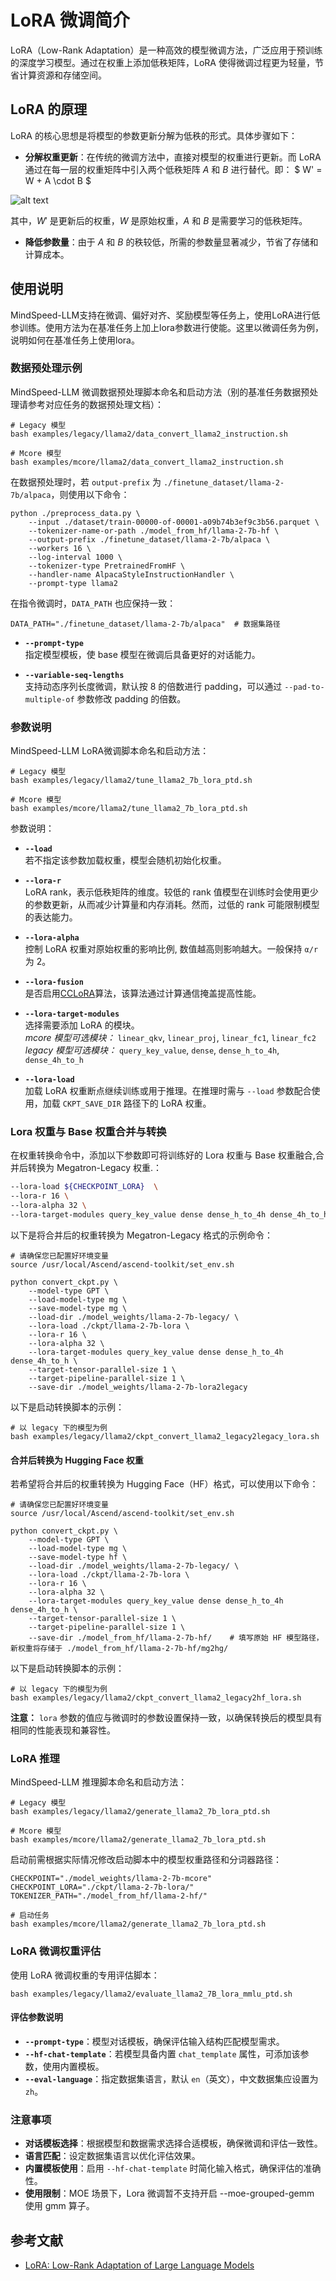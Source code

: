 # LoRA 微调简介

LoRA（Low-Rank Adaptation）是一种高效的模型微调方法，广泛应用于预训练的深度学习模型。通过在权重上添加低秩矩阵，LoRA 使得微调过程更为轻量，节省计算资源和存储空间。

## LoRA 的原理

LoRA 的核心思想是将模型的参数更新分解为低秩的形式。具体步骤如下：

- **分解权重更新**：在传统的微调方法中，直接对模型的权重进行更新。而 LoRA 通过在每一层的权重矩阵中引入两个低秩矩阵 $A$ 和 $B$ 进行替代。即：
$
W' = W + A \cdot B
$

![alt text](../../sources/images/lora_finetune/lora_model.png)

   其中，$W'$ 是更新后的权重，$W$ 是原始权重，$A$ 和 $B$ 是需要学习的低秩矩阵。

- **降低参数量**：由于 $A$ 和 $B$ 的秩较低，所需的参数量显著减少，节省了存储和计算成本。

## 使用说明

MindSpeed-LLM支持在微调、偏好对齐、奖励模型等任务上，使用LoRA进行低参训练。使用方法为在基准任务上加上lora参数进行使能。这里以微调任务为例，说明如何在基准任务上使用lora。

### 数据预处理示例

MindSpeed-LLM 微调数据预处理脚本命名和启动方法（别的基准任务数据预处理请参考对应任务的数据预处理文档）：

```shell
# Legacy 模型
bash examples/legacy/llama2/data_convert_llama2_instruction.sh

# Mcore 模型
bash examples/mcore/llama2/data_convert_llama2_instruction.sh
```

在数据预处理时，若 `output-prefix` 为 `./finetune_dataset/llama-2-7b/alpaca`，则使用以下命令：

```shell
python ./preprocess_data.py \
    --input ./dataset/train-00000-of-00001-a09b74b3ef9c3b56.parquet \
    --tokenizer-name-or-path ./model_from_hf/llama-2-7b-hf \
    --output-prefix ./finetune_dataset/llama-2-7b/alpaca \
    --workers 16 \
    --log-interval 1000 \
    --tokenizer-type PretrainedFromHF \
    --handler-name AlpacaStyleInstructionHandler \
    --prompt-type llama2
```

在指令微调时，`DATA_PATH` 也应保持一致：

```shell
DATA_PATH="./finetune_dataset/llama-2-7b/alpaca"  # 数据集路径
```

- **`--prompt-type`**  
  指定模型模板，使 base 模型在微调后具备更好的对话能力。

- **`--variable-seq-lengths`**  
  支持动态序列长度微调，默认按 8 的倍数进行 padding，可以通过 `--pad-to-multiple-of` 参数修改 padding 的倍数。

### 参数说明

MindSpeed-LLM LoRA微调脚本命名和启动方法：

```shell
# Legacy 模型
bash examples/legacy/llama2/tune_llama2_7b_lora_ptd.sh

# Mcore 模型
bash examples/mcore/llama2/tune_llama2_7b_lora_ptd.sh
```
参数说明：

- **`--load`**  
  若不指定该参数加载权重，模型会随机初始化权重。

- **`--lora-r`**  
  LoRA rank，表示低秩矩阵的维度。较低的 rank 值模型在训练时会使用更少的参数更新，从而减少计算量和内存消耗。然而，过低的 rank 可能限制模型的表达能力。

- **`--lora-alpha`**  
  控制 LoRA 权重对原始权重的影响比例, 数值越高则影响越大。一般保持 `α/r` 为 2。

- **`--lora-fusion`**  
  是否启用<td><a href="./docs/features/cc_lora.md">CCLoRA</a></td>算法，该算法通过计算通信掩盖提高性能。

- **`--lora-target-modules`**  
  选择需要添加 LoRA 的模块。  
  *mcore 模型可选模块：* `linear_qkv`, `linear_proj`, `linear_fc1`, `linear_fc2`  
  *legacy 模型可选模块：* `query_key_value`, `dense`, `dense_h_to_4h`, `dense_4h_to_h`

- **`--lora-load`**  
  加载 LoRA 权重断点继续训练或用于推理。在推理时需与 `--load` 参数配合使用，加载 `CKPT_SAVE_DIR` 路径下的 LoRA 权重。

### Lora 权重与 Base 权重合并与转换

在权重转换命令中，添加以下参数即可将训练好的 Lora 权重与 Base 权重融合,合并后转换为 Megatron-Legacy 权重.：

```bash
--lora-load ${CHECKPOINT_LORA}  \
--lora-r 16 \
--lora-alpha 32 \
--lora-target-modules query_key_value dense dense_h_to_4h dense_4h_to_h \
```

以下是将合并后的权重转换为 Megatron-Legacy 格式的示例命令：

```shell
# 请确保您已配置好环境变量
source /usr/local/Ascend/ascend-toolkit/set_env.sh

python convert_ckpt.py \
    --model-type GPT \
    --load-model-type mg \
    --save-model-type mg \
    --load-dir ./model_weights/llama-2-7b-legacy/ \
    --lora-load ./ckpt/llama-2-7b-lora \
    --lora-r 16 \
    --lora-alpha 32 \
    --lora-target-modules query_key_value dense dense_h_to_4h dense_4h_to_h \
    --target-tensor-parallel-size 1 \
    --target-pipeline-parallel-size 1 \
    --save-dir ./model_weights/llama-2-7b-lora2legacy
```

以下是启动转换脚本的示例：

```shell
# 以 legacy 下的模型为例
bash examples/legacy/llama2/ckpt_convert_llama2_legacy2legacy_lora.sh
```

#### 合并后转换为 Hugging Face 权重

若希望将合并后的权重转换为 Hugging Face（HF）格式，可以使用以下命令：

```shell
# 请确保您已配置好环境变量
source /usr/local/Ascend/ascend-toolkit/set_env.sh

python convert_ckpt.py \
    --model-type GPT \
    --load-model-type mg \
    --save-model-type hf \
    --load-dir ./model_weights/llama-2-7b-legacy/ \
    --lora-load ./ckpt/llama-2-7b-lora \
    --lora-r 16 \
    --lora-alpha 32 \
    --lora-target-modules query_key_value dense dense_h_to_4h dense_4h_to_h \
    --target-tensor-parallel-size 1 \
    --target-pipeline-parallel-size 1 \
    --save-dir ./model_from_hf/llama-2-7b-hf/    # 填写原始 HF 模型路径，新权重将存储于 ./model_from_hf/llama-2-7b-hf/mg2hg/
```

以下是启动转换脚本的示例：

```shell
# 以 legacy 下的模型为例
bash examples/legacy/llama2/ckpt_convert_llama2_legacy2hf_lora.sh
```

**注意：** `lora` 参数的值应与微调时的参数设置保持一致，以确保转换后的模型具有相同的性能表现和兼容性。

### LoRA 推理

MindSpeed-LLM 推理脚本命名和启动方法：

```shell
# Legacy 模型
bash examples/legacy/llama2/generate_llama2_7b_lora_ptd.sh

# Mcore 模型
bash examples/mcore/llama2/generate_llama2_7b_lora_ptd.sh
```

启动前需根据实际情况修改启动脚本中的模型权重路径和分词器路径：

```shell
CHECKPOINT="./model_weights/llama-2-7b-mcore"
CHECKPOINT_LORA="./ckpt/llama-2-7b-lora/"
TOKENIZER_PATH="./model_from_hf/llama-2-hf/"

# 启动任务
bash examples/mcore/llama2/generate_llama2_7b_lora_ptd.sh
```

### LoRA 微调权重评估

使用 LoRA 微调权重的专用评估脚本：

```shell
bash examples/legacy/llama2/evaluate_llama2_7B_lora_mmlu_ptd.sh
```

#### 评估参数说明

- **`--prompt-type`**：模型对话模板，确保评估输入结构匹配模型需求。
- **`--hf-chat-template`**：若模型具备内置 `chat_template` 属性，可添加该参数，使用内置模板。
- **`--eval-language`**：指定数据集语言，默认 `en`（英文），中文数据集应设置为 `zh`。

### 注意事项

- **对话模板选择**：根据模型和数据需求选择合适模板，确保微调和评估一致性。
- **语言匹配**：设定数据集语言以优化评估效果。
- **内置模板使用**：启用 `--hf-chat-template` 时简化输入格式，确保评估的准确性。
- **使用限制**：MOE 场景下，Lora 微调暂不支持开启 --moe-grouped-gemm 使用 gmm 算子。
## 参考文献

- [LoRA: Low-Rank Adaptation of Large Language Models](https://arxiv.org/abs/2106.09685)
